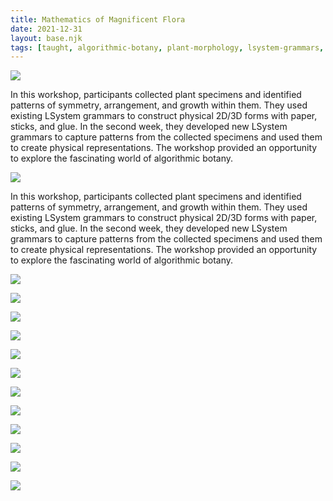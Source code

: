```yaml
---
title: Mathematics of Magnificent Flora
date: 2021-12-31
layout: base.njk
tags: [taught, algorithmic-botany, plant-morphology, lsystem-grammars, symmetry-in-nature, plant-patterns, botanical-structures, 2d-3d-modeling, workshop, growth-patterns, symmetry-exploration, natural-algorithms, nature-inspired-design, plant-arrangement, botanical-art, generative-structures, physical-modeling, computational-botany, paper-models, botanical-exploration, growth-simulation, nature’s-algorithms, physical-representations, mathematical-art, algorithmic-growth, plant-study, bio-inspired-design, pattern-analysis, nature-geometry, hands-on-learning, stem-education]
--- 
```


<img src="/assets/images/2021/magflora.jpg"/>

In this workshop, participants collected plant specimens and identified patterns of symmetry, arrangement, and growth within them. They used existing LSystem grammars to construct physical 2D/3D forms with paper, sticks, and glue. In the second week, they developed new LSystem grammars to capture patterns from the collected specimens and used them to create physical representations. The workshop provided an opportunity to explore the fascinating world of algorithmic botany.

<img src="/assets/images/2021/magflora.jpg"/>

In this workshop, participants collected plant specimens and identified patterns of symmetry, arrangement, and growth within them. They used existing LSystem grammars to construct physical 2D/3D forms with paper, sticks, and glue. In the second week, they developed new LSystem grammars to capture patterns from the collected specimens and used them to create physical representations. The workshop provided an opportunity to explore the fascinating world of algorithmic botany.

![](/assets/images/2021/magflora-00.jpg)

![](/assets/images/2021/magflora-01.jpg)

![](/assets/images/2021/magflora-02.jpg)

![](/assets/images/2021/magflora-03.jpg)

![](/assets/images/2021/magflora-04.jpg)

![](/assets/images/2021/magflora-05.jpg)

![](/assets/images/2021/magflora-06.jpg)

![](/assets/images/2021/magflora-07.jpg)

![](/assets/images/2021/magflora-08.jpg)

![](/assets/images/2021/magflora-09.jpg)

![](/assets/images/2021/magflora-10.jpg)

![](/assets/images/2021/magflora-11.jpg)